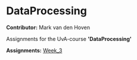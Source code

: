 # DataProcessing

**Contributor:** Mark van den Hoven

Assignments for the UvA-course **'DataProcessing'**

**Assignments:** [Week_3](file:///Users/markvandenhoven/Desktop/GitHub/DataProcessing/Homework/Week_3/D3/index.html) 
